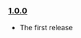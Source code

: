### [1.0.0](https://github.com/jmeas/cycle-connection-driver/releases/tag/1.0.0)

- The first release
